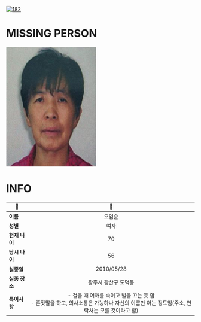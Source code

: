 [![182](https://img.shields.io/badge/%EC%8B%A4%EC%A2%85%EC%8B%A0%EA%B3%A0%EB%8A%94%20%EA%B5%AD%EB%B2%88%EC%97%86%EC%9D%B4-182-blue)](http://safe182.go.kr/index.do)

# MISSING PERSON

<img src="./missing_person.jpg">

# INFO

|🔑|💎|
|--|:--:|
|**이름**|오임순|
|**성별**|여자|
|**현재 나이**|70|
|**당시 나이**|56|
|**실종일**|2010/05/28|
|**실종 장소**|광주시 광산구 도덕동 |
|**특이사항**|- 걸을 때 어깨를 숙이고 발을 끄는 듯 함</br>- 혼잣말을 하고, 의사소통은 가능하나 자신의 이름만 아는 정도임(주소, 연락처는 모를 것이라고 함)|
